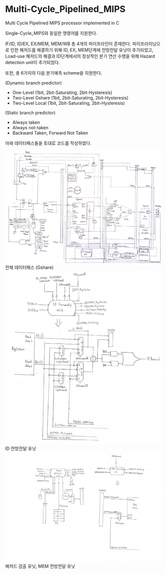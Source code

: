 # Multi-Cycle_Pipelined_MIPS
Multi Cycle Pipelined MIPS processor implemented in C

Single-Cycle_MIPS와 동일한 명령어를 지원한다.

IF/ID, ID/EX, EX/MEM, MEM/WB 총 4개의 파이프라인이 존재한다.
파이프라이닝으로 인한 해저드를 해결하기 위해 ID, EX, MEM단계에 전방전달 유닛이 추가되었고, Load-use 해저드의 해결과 ID단계에서의 정상적인 분기 연산 수행을 위해 Hazard detection unit이 추가되었다.

또한, 총 6가지의 다음 분기예측 scheme을 지원한다.

(Dynamic branch predictor)
- One-Level (1bit, 2bit-Saturating, 2bit-Hysteresis)
- Two-Level Gshare (1bit, 2bit-Saturating, 2bit-Hysteresis)
- Two-Level Local (1bit, 2bit-Saturating, 2bit-Hysteresis)

(Static branch predictor)
- Always taken
- Always not-taken
- Backward Taken, Forward Not Taken




아래 데이터패스들을 토대로 코드를 작성하였다.

<img src="https://github.com/SNMac/Multi-Cycle_Pipelined_MIPS/blob/master/Pipelined%20Datapath.jpg?raw=true">
전체 데이터패스 (Gshare)


<img src="https://github.com/SNMac/Multi-Cycle_Pipelined_MIPS/blob/master/ID%20forwarding%20unit.jpg?raw=true">
ID 전방전달 유닛


<img src="https://github.com/SNMac/Multi-Cycle_Pipelined_MIPS/blob/master/Hazard%20detection%20unit,%20MEM%20forwarding%20unit.PNG?raw=true">
해저드 검출 유닛, MEM 전방전달 유닛
